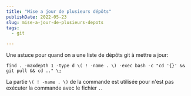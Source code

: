 ```yaml
---
title: "Mise a jour de plusieurs dépôts"
publishDate: 2022-05-23
slug: mise-a-jour-de-plusieurs-depots
tags:
  - git

---
```


Une astuce pour quand on a une liste de dépôts git à mettre a jour:

```shell
find . -maxdepth 1 -type d \( ! -name . \) -exec bash -c "cd '{}' && git pull && cd .." \;
```

La partie `\( ! -name . \)` de la commande est utilisée pour n'est pas exécuter la commande avec le fichier `.`.
